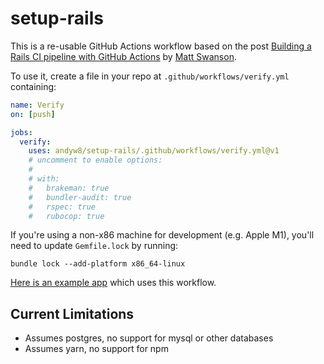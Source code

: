# setup-rails

This is a re-usable GitHub Actions workflow based on the post [Building a Rails CI pipeline with GitHub Actions](https://boringrails.com/articles/building-a-rails-ci-pipeline-with-github-actions/) by [Matt Swanson](https://github.com/swanson).

To use it, create a file in your repo at `.github/workflows/verify.yml`
containing:

<!-- begin example -->
```yaml
name: Verify
on: [push]

jobs:
  verify:
    uses: andyw8/setup-rails/.github/workflows/verify.yml@v1
    # uncomment to enable options:
    #
    # with:
    #   brakeman: true
    #   bundler-audit: true
    #   rspec: true
    #   rubocop: true
```
<!-- end example -->

If you're using a non-x86 machine for development (e.g. Apple M1), you'll need to update `Gemfile.lock` by running:

```
bundle lock --add-platform x86_64-linux
```

[Here is an example app](https://github.com/andyw8/setup-rails-example-app) which uses this workflow.

## Current Limitations

- Assumes postgres, no support for mysql or other databases
- Assumes yarn, no support for npm
